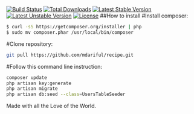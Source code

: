 [![Build Status](https://travis-ci.org/laravel/framework.svg)](https://travis-ci.org/laravel/framework)
[![Total Downloads](https://poser.pugx.org/laravel/framework/d/total.svg)](https://packagist.org/packages/laravel/framework)
[![Latest Stable Version](https://poser.pugx.org/laravel/framework/v/stable.svg)](https://packagist.org/packages/laravel/framework)
[![Latest Unstable Version](https://poser.pugx.org/laravel/framework/v/unstable.svg)](https://packagist.org/packages/laravel/framework)
[![License](https://poser.pugx.org/laravel/framework/license.svg)](https://packagist.org/packages/laravel/framework)
##How to install
#Install composer:
```sh
$ curl -sS https://getcomposer.org/installer | php
$ sudo mv composer.phar /usr/local/bin/composer
```
#Clone repository:
```sh
git pull https://github.com/mdariful/recipe.git
```
#Follow this command line instruction:
```sh
composer update
php artisan key:generate
php artisan migrate
php artisan db:seed --class=UsersTableSeeder
```

Made with all the Love of the World.